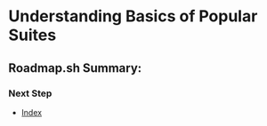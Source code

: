 # Understanding Basics of Popular Suites
## Roadmap.sh Summary:

### Next Step
- [Index](https://github.com/Sisu-Sus/CyberSec-RoadMap/blob/main/index.md)
